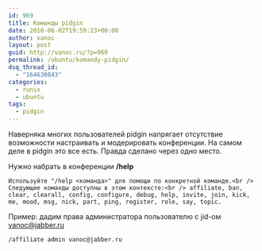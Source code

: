 ```yaml
---
id: 969
title: Команды pidgin
date: 2010-06-02T19:59:23+00:00
author: vanoc
layout: post
guid: http://vanoc.ru/?p=969
permalink: /ubuntu/komandy-pidgin/
dsq_thread_id:
  - "164630843"
categories:
  - runix
  - ubuntu
tags:
  - pidgin
---
```

Наверняка многих пользователей pidgin напрягает отсутствие возможности настраивать и модерировать конференции. На самом деле в pidgin это все есть. Правда сделано через одно место.

Нужно набрать в конференции **/help**
  
`Используйте "/help <команда>" для помощи по конкретной команде.<br />
Следующие команды доступны в этом контексте:<br />
affiliate, ban, clear, clearall, config, configure, debug, help, invite, join, kick, me, mood, msg, nick, part, ping, register, role, say, topic.`
  
Пример: дадим права администратора пользователю с jid-ом vanoc@jabber.ru
  
`/affiliate admin vanoc@jabber.ru`